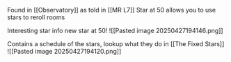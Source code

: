 Found in [[Observatory]] as told in [[MR L7]] 
Star at 50 allows you to use stars to reroll rooms 

Interesting star info
new star at 50!
![[Pasted image 20250427194146.png]]

Contains a schedule of the stars, lookup what they do in [[The Fixed Stars]]
![[Pasted image 20250427194120.png]]